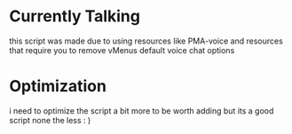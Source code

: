 # Currently Talking 

this script was made due to using resources like PMA-voice and resources that require you to remove vMenus default voice chat options

# Optimization

i need to optimize the script a bit more to be worth adding but its a good script none the less : )
